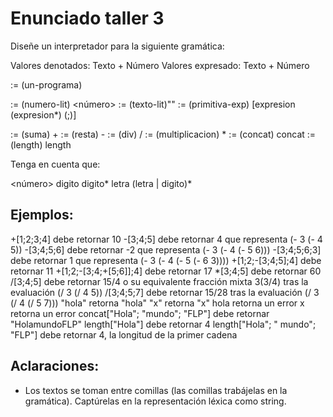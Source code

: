# Enunciado taller 3

Diseñe un interpretador para la siguiente gramática:

Valores denotados: Texto + Número
Valores expresado: Texto + Número

<programa> := (un-programa) <expresion>

<expresion> := (numero-lit) <número>
            := (texto-lit)"<letras>"
            := (primitiva-exp) <primitiva> [expresion (expresion*) (;)]

<primitiva> := (suma) +
            := (resta) -
            := (div) /
            := (multiplicacion) *
            := (concat) concat
            := (length) length

Tenga en cuenta que:

<número> digito digito*
<letras> letra (letra | digito)*


## Ejemplos:
+[1;2;3;4] debe retornar 10
-[3;4;5] debe retornar 4 que representa (- 3 (- 4 5))
-[3;4;5;6] debe retornar -2 que representa (- 3 (- 4 (- 5 6)))
-[3;4;5;6;3] debe retornar 1 que representa (- 3 (- 4 (- 5 (- 6 3))))
+[1;2;-[3;4;5];4]  debe retornar 11
+[1;2;-[3;4;+[5;6]];4] debe retornar 17
*[3;4;5] debe retornar 60
/[3;4;5] debe retornar 15/4 o su equivalente fracción mixta 3(3/4) tras la evaluación (/ 3 (/ 4 5))
/[3;4;5;7] debe retornar 15/28 tras la evaluación (/ 3 (/ 4 (/ 5 7)))
"hola" retorna "hola"
"x" retorna "x"
hola retorna un error
x retorna un error
concat["Hola"; "mundo"; "FLP"] debe retornar "HolamundoFLP"
length["Hola"] debe retornar 4
length["Hola"; " mundo"; "FLP"] debe retornar 4, la longitud de la primer cadena


## Aclaraciones:
- Los textos se toman entre comillas (las comillas trabájelas en la gramática). Captúrelas en la representación léxica como string.
